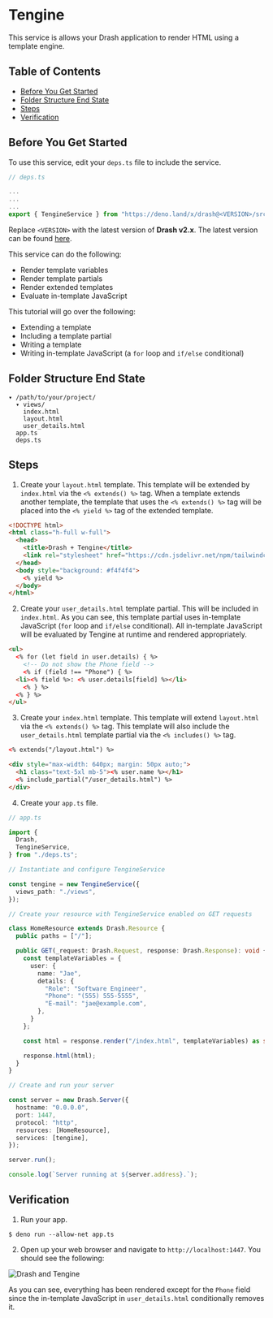 # Tengine

This service is allows your Drash application to render HTML using a template engine.

## Table of Contents

- [Before You Get Started](#before-you-get-started)
- [Folder Structure End State](#folder-structure-end-state)
- [Steps](#steps)
- [Verification](#verification)

## Before You Get Started

To use this service, edit your `deps.ts` file to include the service.

```typescript
// deps.ts

...
...
...
export { TengineService } from "https://deno.land/x/drash@<VERSION>/src/services/tengine/tengine.ts";
```

Replace `<VERSION>` with the latest version of **Drash v2.x**. The latest version can be found [here](https://github.com/drashland/drash/releases/latest).

This service can do the following:

* Render template variables
* Render template partials
* Render extended templates
* Evaluate in-template JavaScript

This tutorial will go over the following:

* Extending a template
* Including a template partial
* Writing a template
* Writing in-template JavaScript (a `for` loop and `if/else` conditional)

## Folder Structure End State

```text
▾ /path/to/your/project/
  ▾ views/
    index.html
    layout.html
    user_details.html
  app.ts
  deps.ts
```

## Steps

1. Create your `layout.html` template. This template will be extended by `index.html` via the `<% extends() %>` tag. When a template extends another template, the template that uses the `<% extends() %>` tag will be placed into the `<% yield %>` tag of the extended template.

  ```html
  <!DOCTYPE html>
  <html class="h-full w-full">
    <head>
      <title>Drash + Tengine</title>
      <link rel="stylesheet" href="https://cdn.jsdelivr.net/npm/tailwindcss/dist/tailwind.min.css">
    </head>
    <body style="background: #f4f4f4">
      <% yield %>
    </body>
  </html>
  ```

2. Create your `user_details.html` template partial. This will be included in `index.html`. As you can see, this template partial uses in-template JavaScript (`for` loop and `if/else` conditional). All in-template JavaScript will be evaluated by Tengine at runtime and rendered appropriately.

  ```html
  <ul>
    <% for (let field in user.details) { %>
      <!-- Do not show the Phone field -->
      <% if (field !== "Phone") { %>
    <li><% field %>: <% user.details[field] %></li>
      <% } %>
    <% } %>
  </ul>
  ```

3. Create your `index.html` template. This template will extend `layout.html` via the `<% extends() %>` tag. This template will also include the `user_details.html` template partial via the `<% includes() %>` tag.

  ```html
  <% extends("/layout.html") %>

  <div style="max-width: 640px; margin: 50px auto;">
    <h1 class="text-5xl mb-5"><% user.name %></h1>
    <% include_partial("/user_details.html") %>
  </div>
  ```

4. Create your `app.ts` file.

  ```typescript
  // app.ts

  import {
    Drash,
    TengineService,
  } from "./deps.ts";

  // Instantiate and configure TengineService

  const tengine = new TengineService({
    views_path: "./views",
  });

  // Create your resource with TengineService enabled on GET requests

  class HomeResource extends Drash.Resource {
    public paths = ["/"];

    public GET(_request: Drash.Request, response: Drash.Response): void {
      const templateVariables = {
        user: {
          name: "Jae",
          details: {
            "Role": "Software Engineer",
            "Phone": "(555) 555-5555",
            "E-mail": "jae@example.com",
          },
        }
      };

      const html = response.render("/index.html", templateVariables) as string;

      response.html(html);
    }
  }

  // Create and run your server

  const server = new Drash.Server({
    hostname: "0.0.0.0",
    port: 1447,
    protocol: "http",
    resources: [HomeResource],
    services: [tengine],
  });

  server.run();

  console.log(`Server running at ${server.address}.`);
  ```

## Verification

1. Run your app.

  ```shell
  $ deno run --allow-net app.ts
  ```

2. Open up your web browser and navigate to `http://localhost:1447`. You should see the following:

  ![Drash and Tengine](/drash/v2.x/tengine.png "Drash and Tengine")

  As you can see, everything has been rendered except for the `Phone` field since the in-template JavaScript in `user_details.html` conditionally removes it.
